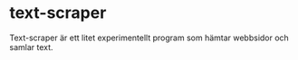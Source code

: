 # text-scraper
Text-scraper är ett litet experimentellt program som hämtar webbsidor och samlar text.
